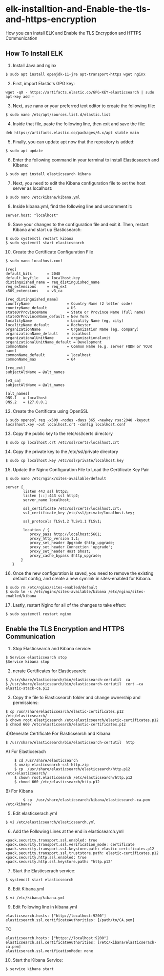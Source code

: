 # elk-installtion-and-Enable-the-tls-and-https-encryption

How you can install ELK and Enable the TLS Encryption and HTTPS Communication

## How To Install ELK

1) Install Java and nginx
```
$ sudo apt install openjdk-11-jre apt-transport-https wget nginx
```
2) First, import Elastic's GPG key:
```
wget -qO - https://artifacts.elastic.co/GPG-KEY-elasticsearch | sudo apt-key add -
```
3) Next, use nano or your preferred text editor to create the following file:
```
$ sudo nano /etc/apt/sources.list.d/elastic.list
```
4) Inside that file, paste the following line, then exit and save the file:
```
deb https://artifacts.elastic.co/packages/6.x/apt stable main
```
5) Finally, you can update apt now that the repository is added:
```
$ sudo apt update
```
6) Enter the following command in your terminal to install Elasticsearch and Kibana:
```
$ sudo apt install elasticsearch kibana
```
7) Next, you need to edit the Kibana configuration file to set the host server as localhost:
```
$ sudo nano /etc/kibana/kibana.yml
```
8) Inside kibana.yml, find the following line and uncomment it:
```
server.host: "localhost"
```
9) Save your changes to the configuration file and exit it. Then, restart Kibana and start up Elasticsearch:
```
$ sudo systemctl restart kibana
$ sudo systemctl start elasticsearch
```
10) Create the Certificate Configuration File
```
$ sudo nano localhost.conf
```

``` 
[req]
default_bits       = 2048
default_keyfile    = localhost.key
distinguished_name = req_distinguished_name
req_extensions     = req_ext
x509_extensions    = v3_ca

[req_distinguished_name]
countryName                 = Country Name (2 letter code)
countryName_default         = US
stateOrProvinceName         = State or Province Name (full name)
stateOrProvinceName_default = New York
localityName                = Locality Name (eg, city)
localityName_default        = Rochester
organizationName            = Organization Name (eg, company)
organizationName_default    = localhost
organizationalUnitName      = organizationalunit
organizationalUnitName_default = Development
commonName                  = Common Name (e.g. server FQDN or YOUR name)
commonName_default          = localhost
commonName_max              = 64

[req_ext]
subjectAltName = @alt_names

[v3_ca]
subjectAltName = @alt_names

[alt_names]
DNS.1   = localhost
DNS.2   = 127.0.0.1
```

12) Create the Certificate using OpenSSL
```
$ sudo openssl req -x509 -nodes -days 365 -newkey rsa:2048 -keyout localhost.key -out localhost.crt -config localhost.conf
```
13) Copy the public key to the /etc/ssl/certs directory
```
$ sudo cp localhost.crt /etc/ssl/certs/localhost.crt
```
14) Copy the private key to the /etc/ssl/private directory
```
$ sudo cp localhost.key /etc/ssl/private/localhost.key
```
15) Update the Nginx Configuration File to Load the Certificate Key Pair
```
$ sudo nano /etc/nginx/sites-available/default
```
```
server {
        listen 443 ssl http2;
        listen [::]:443 ssl http2;
        server_name localhost;

        ssl_certificate /etc/ssl/certs/localhost.crt;
        ssl_certificate_key /etc/ssl/private/localhost.key;

        ssl_protocols TLSv1.2 TLSv1.1 TLSv1;

        location / {
           proxy_pass http://localhost:5601;
           proxy_http_version 1.1;
           proxy_set_header Upgrade $http_upgrade;
           proxy_set_header Connection 'upgrade';
           proxy_set_header Host $host;
           proxy_cache_bypass $http_upgrade;
       }
   }
```
16) Once the new configuration is saved, you need to remove the existing default config, and create a new symlink in sites-enabled for Kibana.
```
$ sudo rm /etc/nginx/sites-enabled/default
$ sudo ln -s /etc/nginx/sites-available/kibana /etc/nginx/sites-enabled/kibana
```
17) Lastly, restart Nginx for all of the changes to take effect:
```
$ sudo systemctl restart nginx
```

## Enable the TLS Encryption and HTTPS Communication

1) Stop Elasticsearch and Kibana service:
```
$ Service elasticsearch stop
$Service kibana stop
```
2) nerate Certificates for Elasticsearch:
```
$ /usr/share/elasticsearch/bin/elasticsearch-certutil  ca
$ /usr/share/elasticsearch/bin/elasticsearch-certutil  cert –ca elastic-stack-ca.p12
```
3) Copy the file to Elasticsearch folder and change ownership and permissions:
```
$ cp /usr/share/elasticsearch/elastic-certificates.p12 /etc/elasticsearch/
$ chown root.elasticsearch /etc/elasticsearch/elastic-certificates.p12
$ chmod 660 /etc/elasticsearch/elastic-certificates.p12
```
4)Generate Certificate For Elasticsearch and Kibana
```
$ /usr/share/elasticsearch/bin/elasticsearch-certutil  http
```
   A) For Elasticserach
```
	$ cd /usr/share/elasticsearch
	$ unzip elasticsearch-ssl-http.zip
	$ cp  /usr/share/elasticsearch/elasticsearch/http.p12 /etc/elasticsearch/
	$ chown root.elasticsearch /etc/elasticsearch/http.p12
	$ chmod 660 /etc/elasticsearch/http.p12
```

   B) For Kibana
```
        $ cp  /usr/share/elasticsearch/kibana/elasticsearch-ca.pem /etc/kibana/
```
5) Edit elasticserach.yml
```
$ vi /etc/elasticsearch/elasticsearch.yml
```
6) Add the Following Lines at the end in elasticsearch.yml
```
xpack.security.transport.ssl.enabled: true
xpack.security.transport.ssl.verification_mode: certificate
xpack.security.transport.ssl.keystore.path: elastic-certificates.p12
xpack.security.transport.ssl.truststore.path: elastic-certificates.p12
xpack.security.http.ssl.enabled: true
xpack.security.http.ssl.keystore.path: "http.p12"
```
7) Start the Elasticserach service:
```
$ systemctl start elasticsearch
```
8) Edit Kibana.yml
```
$ vi /etc/kibana/kibana.yml
```
9) Edit Following line in kibana.yml
```
elasticsearch.hosts: ["http://localhost:9200"]
elasticsearch.ssl.certificateAuthorities: [/path/to/CA.pem]
```
TO
```
elasticsearch.hosts: ["https://localhost:9200"]
elasticsearch.ssl.certificateAuthorities: [/etc/kibana/elasticserach-ca.pem]
elasticserach.ssl.verificationMode: none
```
10) Start the Kibana Service:
```
$ service kibana start
```
